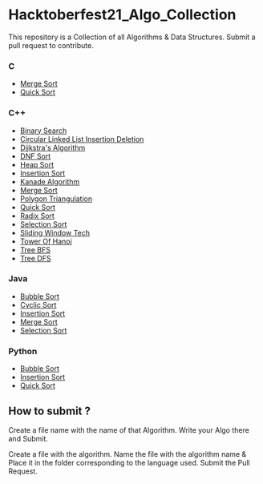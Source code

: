 # Hacktoberfest21_Algo_Collection

This repository is a Collection of all Algorithms & Data Structures. Submit a pull request to contribute.

### C

- [Merge Sort](C/mergesort.c)
- [Quick Sort](C/quicksort.c)

### C++

- [Binary Search](C++/BinarySearch.cpp)
- [Circular Linked List Insertion Deletion](C++/Circular_Linked_List_Insertion_deletion.cpp)
- [Dijkstra's Algorithm](C++/DijkstraAlgo.cpp)
- [DNF Sort](C++/DNFsort.cpp)
- [Heap Sort](C++/Heap_sort.cpp)
- [Insertion Sort](C++/insertionSort.cpp)
- [Kanade Algorithm](C++/kanade-algorithm.cpp)
- [Merge Sort](C++/merge_sort.cpp)
- [Polygon Triangulation](C++/polygon_triangulation.cpp)
- [Quick Sort](C++/quick_sort.cpp)
- [Radix Sort](C++/RadixSort.cpp)
- [Selection Sort](C++/Selection%20Sort.cpp)
- [Sliding Window Tech](C++/Sliding_window_tech.cpp)
- [Tower Of Hanoi](C++/tower-of-hanoi.cpp)
- [Tree BFS](C++/treebfs.cpp)
- [Tree DFS](C++/treedfs.cpp)

### Java

- [Bubble Sort](Java/BubbleSort.java)
- [Cyclic Sort](Java/CyclicSort.java)
- [Insertion Sort](Java/InsertionSort.java)
- [Merge Sort](Java/MergeSort.java)
- [Selection Sort](Java/SelectionSort.java)

### Python

- [Bubble Sort](Python/Bubblesort.py)
- [Insertion Sort](Python/insertion_sort.py)
- [Quick Sort](Python/Quicksort%20Sort.py)

## How to submit ?

Create a file name with the name of that Algorithm. Write your Algo there and Submit.

Create a file with the algorithm. Name the file with the algorithm name & Place it in the folder corresponding to the language used. Submit the Pull Request.
